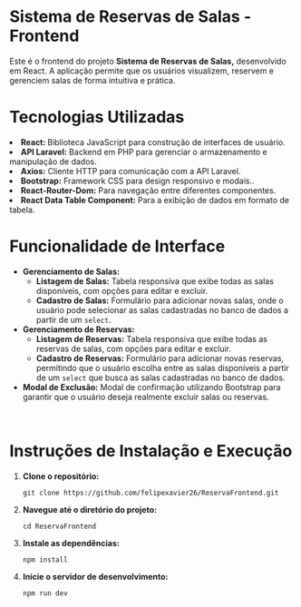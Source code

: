 <h1>Sistema de Reservas de Salas - Frontend</h1>

<p>
Este é o frontend do projeto <strong> Sistema de Reservas de Salas,</strong> desenvolvido em React. A aplicação permite que os usuários visualizem, reservem e gerenciem salas de forma intuitiva e prática.
</p>

<h1>Tecnologias Utilizadas</h1>
<li><strong>React: </strong> Biblioteca JavaScript para construção de interfaces de usuário.</li>
<li><strong>API Laravel:</strong> Backend em PHP para gerenciar o armazenamento e manipulação de dados.</li>
<li><strong>Axios:</strong> Cliente HTTP para comunicação com a API Laravel.</li>
<li><strong>Bootstrap:</strong> Framework CSS para design responsivo e modais..</li>
<li><strong>React-Router-Dom:</strong> Para navegação entre diferentes componentes.</li>
<li><strong>React Data Table Component:</strong>  Para a exibição de dados em formato de tabela.</li>


<h1>Funcionalidade de Interface</h1>
<ul>
    <li><strong>Gerenciamento de Salas:</strong>
        <ul>
            <li><strong>Listagem de Salas:</strong> Tabela responsiva que exibe todas as salas disponíveis, com opções para editar e excluir.</li>
            <li><strong>Cadastro de Salas:</strong> Formulário para adicionar novas salas, onde o usuário pode selecionar as salas cadastradas no banco de dados a partir de um <code>select</code>.</li>
        </ul>
    </li>
    <li><strong>Gerenciamento de Reservas:</strong>
        <ul>
            <li><strong>Listagem de Reservas:</strong> Tabela responsiva que exibe todas as reservas de salas, com opções para editar e excluir.</li>
            <li><strong>Cadastro de Reservas:</strong> Formulário para adicionar novas reservas, permitindo que o usuário escolha entre as salas disponíveis a partir de um <code>select</code> que busca as salas cadastradas no banco de dados.</li>
        </ul>
    </li>
    <li><strong>Modal de Exclusão:</strong> Modal de confirmação utilizando Bootstrap para garantir que o usuário deseja realmente excluir salas ou reservas.</li>
</ul>

<br>


<h1>Instruções de Instalação e Execução</h1>
<ol>
    <li><strong>Clone o repositório:</strong>
        <pre><code>git clone https://github.com/felipexavier26/ReservaFrontend.git</code></pre>
    </li>
    <li><strong>Navegue até o diretório do projeto:</strong>
        <pre><code>cd ReservaFrontend</code></pre>
    </li>
    <li><strong>Instale as dependências:</strong>
        <pre><code>npm install</code></pre>
    </li>
    <li><strong>Inicie o servidor de desenvolvimento:</strong>
        <pre><code>npm run dev</code></pre>
    </li>
</ol>



